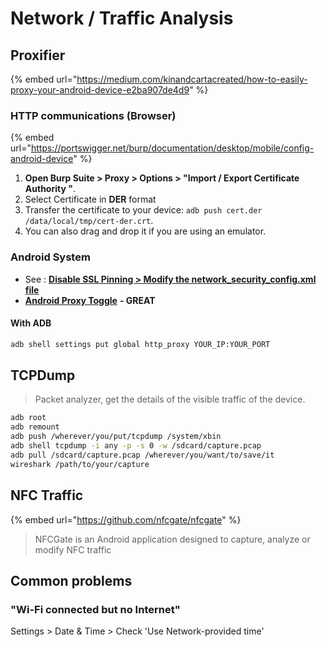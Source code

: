 # Network / Traffic Analysis

## Proxifier

{% embed url="https://medium.com/kinandcartacreated/how-to-easily-proxy-your-android-device-e2ba907de4d9" %}

### HTTP communications (Browser)

{% embed url="https://portswigger.net/burp/documentation/desktop/mobile/config-android-device" %}

1. **Open Burp Suite > Proxy > Options > "Import / Export Certificate Authority "**.
2. Select Certificate in **DER** format
3. Transfer the certificate to your device: `adb push cert.der /data/local/tmp/cert-der.crt`.
4. You can also drag and drop it if you are using an emulator.

### Android System

* See : [**Disable SSL Pinning > Modify the network\_security\_config.xml file**](disable-ssl-pinning.md#modifying-the-network\_security\_config.xml-file)
* [**Android Proxy Toggle**](https://github.com/theappbusiness/android-proxy-toggle) **- GREAT**

#### With ADB

```bash
adb shell settings put global http_proxy YOUR_IP:YOUR_PORT
```

## TCPDump

> Packet analyzer, get the details of the visible traffic of the device.

```bash
adb root
adb remount
adb push /wherever/you/put/tcpdump /system/xbin
adb shell tcpdump -i any -p -s 0 -w /sdcard/capture.pcap
adb pull /sdcard/capture.pcap /wherever/you/want/to/save/it
wireshark /path/to/your/capture
```

## NFC Traffic

{% embed url="https://github.com/nfcgate/nfcgate" %}

> NFCGate is an Android application designed to capture, analyze or modify NFC traffic

## Common problems

### "Wi-Fi connected but no Internet"&#x20;

Settings > Date & Time > Check 'Use Network-provided time'&#x20;

